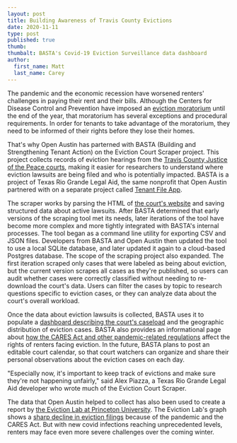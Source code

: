 ```yaml
---
layout: post
title: Building Awareness of Travis County Evictions
date: 2020-11-11
type: post
published: true
thumb: 
thumbalt: BASTA's Covid-19 Eviction Surveillance data dashboard
author:
  first_name: Matt
  last_name: Carey
---
```


The pandemic and the economic recession have worsened renters' challenges in paying their rent and their bills. Although the Centers for Disease Control and Prevention have imposed an [eviction moratorium](https://www.statesman.com/news/20200910/austin-area-landlords-say-new-eviction-protections-arenrsquot-sustainable) until the end of the year, that moratorium has several exceptions and procedural requirements. In order for tenants to take advantage of the moratorium, they need to be informed of their rights before they lose their homes.

That's why Open Austin has parterned with BASTA (Building and Strengthening Tenant Action) on the Eviction Court Scraper project. This project collects records of eviction hearings from the [Travis County Justice of the Peace courts](https://www.traviscountytx.gov/justices-of-peace), making it easier for researchers to understand where eviction lawsuits are being filed and who is potentially impacted. BASTA is a project of Texas Rio Grande Legal Aid, the same nonprofit that Open Austin partnered with on a separate project called [Tenant File App](https://github.com/open-austin/BASTA-tfwa).

The scraper works by parsing the HTML of [the court's website](https://odysseypa.traviscountytx.gov/JPPublicAccess/default.aspx) and saving structured data about active lawsuits. After BASTA determined that early versions of the scraping tool met its needs, later iterations of the tool have become more complex and more tightly integrated with BASTA's internal processes. The tool began as a command line utility for exporting CSV and JSON files. Developers from BASTA and Open Austin then updated the tool to use a local SQLite database, and later updated it again to a cloud-based Postgres database. The scope of the scraping project also expanded. The first iteration scraped only cases that were labeled as being about eviction, but the current version scrapes all cases as they're published, so users can audit whether cases were correctly classified without needing to re-download the court's data. Users can filter the cases by topic to research questions specific to eviction cases, or they can analyze data about the court's overall workload.

Once the data about eviction lawsuits is collected, BASTA uses it to populate a [dashboard describing the court's caseload](https://trla.maps.arcgis.com/apps/opsdashboard/index.html#/8f5beb8367f44d30aa2ed6eeb2b3b3e4) and the geographic distribution of eviction cases. BASTA also provides an informational page about [how the CARES Act and other pandemic-related regulations](http://www.bastaaustin.org/covid19) affect the rights of renters facing eviction. In the future, BASTA plans to post an editable court calendar, so that court watchers can organize and share their personal observations about the eviction cases on each day.

"Especially now, it's important to keep track of evictions and make sure they're not happening unfairly," said Alex Piazza, a Texas Rio Grande Legal Aid developer who wrote much of the Eviction Court Scraper.

The data that Open Austin helped to collect has also been used to create a report by [the Eviction Lab at Princeton University](https://evictionlab.org/eviction-tracking/austin-tx/). The Eviction Lab's graph shows a [sharp decline in eviction filings](https://evictionlab.org/eviction-tracking/austin-tx/) because of the pandemic and the CARES Act. But with new covid infections reaching unprecedented levels, renters may face even more severe challenges over the coming winter.



